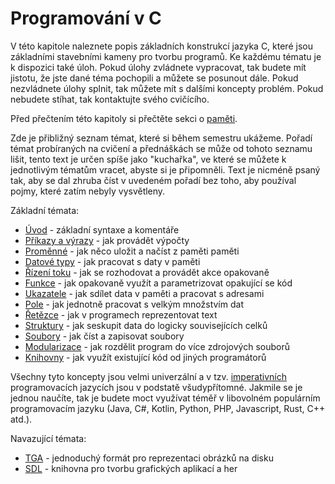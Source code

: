 # Programování v C
V této kapitole naleznete popis základních konstrukcí jazyka C, které jsou základními
stavebními kameny pro tvorbu programů. Ke každému tématu je k dispozici také úloh. Pokud úlohy
zvládnete vypracovat, tak budete mít jistotu, že jste dané téma pochopili a můžete se posunout dále.
Pokud nezvládnete úlohy splnit, tak můžete mít s dalšími koncepty problém. Pokud nebudete stíhat,
tak kontaktujte svého cvičícího.

Před přečtením této kapitoly si přečtěte sekci o [paměti](pamet.md).

Zde je přibližný seznam témat, které si během semestru ukážeme. Pořadí témat probíraných na cvičení
a přednáškách se může od tohoto seznamu lišit, tento text je určen spíše jako "kuchařka", ve které
se můžete k jednotlivým tématům vracet, abyste si je připomněli. Text je nicméně psaný tak, aby se
dal zhruba číst v uvedeném pořadí bez toho, aby používal pojmy, které zatím nebyly vysvětleny.

Základní témata:
- [Úvod](c_syntaxe.md) - základní syntaxe a komentáře
- [Příkazy a výrazy](c_prikazy_vyrazy.md) - jak provádět výpočty
- [Proměnné](c_promenne.md) - jak něco uložit a načíst z paměti paměti
- [Datové typy](c_datove_typy.md) - jak pracovat s daty v paměti
- [Řízení toku](c_rizeni_toku.md) - jak se rozhodovat a provádět akce opakovaně
- [Funkce](c_funkce.md) - jak opakovaně využít a parametrizovat opakující se kód
- [Ukazatele](c_ukazatele.md) - jak sdílet data v paměti a pracovat s adresami
- [Pole](c_pole.md) - jak jednotně pracovat s velkým množstvím dat
- [Řetězce](c_retezce.md) - jak v programech reprezentovat text
- [Struktury](c_struktury.md) - jak seskupit data do logicky souvisejících celků
- [Soubory](c_soubory.md) - jak číst a zapisovat soubory
- [Modularizace](c_modularizace.md) - jak rozdělit program do více zdrojových souborů
- [Knihovny](c_knihovny.md) - jak využít existující kód od jiných programátorů

Všechny tyto koncepty jsou velmi univerzální a v tzv. [imperativních](https://cs.wikipedia.org/wiki/Imperativn%C3%AD_programov%C3%A1n%C3%AD)
programovacích jazycích jsou v podstatě všudypřítomné. Jakmile se je jednou naučíte, tak je budete
moct využívat téměř v libovolném populárním programovacím jazyku (Java, C#, Kotlin, Python, PHP,
Javascript, Rust, C++ atd.). 

Navazující témata:
- [TGA](tga.md) - jednoduchý formát pro reprezentaci obrázků na disku
- [SDL](sdl.md) - knihovna pro tvorbu grafických aplikací a her
